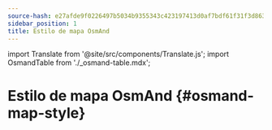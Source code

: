 ```yaml
---
source-hash: e27afde9f0226497b5034b9355343c423197413d0af7bdf61f31f3d86311f7e5
sidebar_position: 1
title: Estilo de mapa OsmAnd
---
```


import Translate from '@site/src/components/Translate.js';
import OsmandTable from './_osmand-table.mdx';

# Estilo de mapa OsmAnd {#osmand-map-style}
<Translate android="yes" id="default_render_descr" />

<OsmandTable/>